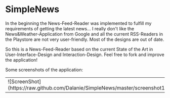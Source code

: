 SimpleNews
==========
In the beginning the News-Feed-Reader was implemented to fulfill my requirements of getting the latest news... I really don't like the News&Weather-Application from Google and all the current RSS-Readers in the Playstore are not very user-friendly. Most of the designs are out of date. 

So this is a News-Feed-Reader based on the current State of the Art in User-Interface-Design and Interaction-Design. Feel free to fork and improve the application!


Some screenshots of the application:

<table>
<tr>
<td>
![ScreenShot](https://raw.github.com/Dalanie/SimpleNews/master/screenshot1.png)
</td>
<td>
![ScreenShot](https://raw.github.com/Dalanie/SimpleNews/master/screenshot2.png)
</td>
<td>
![ScreenShot](https://raw.github.com/Dalanie/SimpleNews/master/screenshot3.png)
</td>
